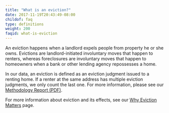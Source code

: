 ```yaml
---
title: "What is an eviction?"
date: 2017-11-19T20:43:49-08:00
childof: faq
type: definitions
weight: 200
faqid: what-is-eviction
---
```

An eviction happens when a landlord expels people from property he or she owns. Evictions are landlord-initiated involuntary moves that happen to renters, whereas foreclosures are involuntary moves that happen to homeowners when a bank or other lending agency repossesses a home.

In our data, an eviction is defined as an eviction judgment issued to a renting home. If a renter at the same address has multiple eviction judgments, we only count the last one. For more information, please see our <a href="/docs/Eviction Lab Methodology Report.pdf" target="_blank">Methodology Report (PDF)</a>.

For more information about eviction and its effects, see our [Why Eviction Matters](/why-eviction-matters) page.